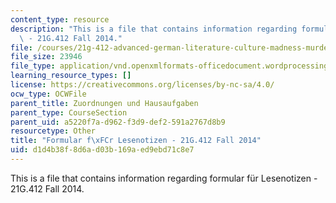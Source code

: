 ```yaml
---
content_type: resource
description: "This is a file that contains information regarding formular f\xFCr Lesenotizen\
  \ - 21G.412 Fall 2014."
file: /courses/21g-412-advanced-german-literature-culture-madness-murder-mysteries-fall-2014/d1d4b38f8d6ad03b169aed9ebd71c8e7_MIT21G_412F14_Wk1_Lese.docx
file_size: 23946
file_type: application/vnd.openxmlformats-officedocument.wordprocessingml.document
learning_resource_types: []
license: https://creativecommons.org/licenses/by-nc-sa/4.0/
ocw_type: OCWFile
parent_title: Zuordnungen und Hausaufgaben
parent_type: CourseSection
parent_uid: a5220f7a-d962-f3d9-def2-591a2767d8b9
resourcetype: Other
title: "Formular f\xFCr Lesenotizen - 21G.412 Fall 2014"
uid: d1d4b38f-8d6a-d03b-169a-ed9ebd71c8e7
---
```

This is a file that contains information regarding formular für Lesenotizen - 21G.412 Fall 2014.
